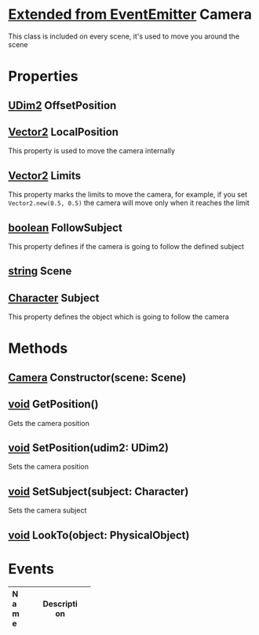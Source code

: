 # [Extended from EventEmitter](EventEmitter.md) Camera 
This class is included on every scene, it's used to move you around the scene
	 
# Properties

## [UDim2](UDim2.md) OffsetPosition

## [Vector2](Vector2.md) LocalPosition
This property is used to move the camera internally
		
## [Vector2](Vector2.md) Limits
This property marks the limits to move the camera, for example, if you set `Vector2.new(0.5, 0.5)` the camera will move only when it reaches the limit
		
## [boolean](boolean.md) FollowSubject
This property defines if the camera is going to follow the defined subject

## [string](string.md) Scene

## [Character](Character.md) Subject
This property defines the object which is going to follow the camera
		


# Methods

## [Camera](Camera.md) Constructor(scene: Scene) 
 
## [void](https://create.roblox.com/docs/reference/engine/datatypes/UDim2) GetPosition() 
 Gets the camera position
	
## [void](https://create.roblox.com/docs/scripting/luau/nil) SetPosition(udim2: UDim2) 
 Sets the camera position
	
## [void](https://create.roblox.com/docs/scripting/luau/nil) SetSubject(subject: Character) 
 Sets the camera subject
	
## [void](void.md) LookTo(object: PhysicalObject) 
 

# Events
|<div style="width:20%; max-size: 20%">Name</div>|<div style="width:80%; max-size: 80%">Description</div>|
|---|---|



